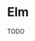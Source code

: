 # Elm

<!--
https://app.pluralsight.com/library/courses/elm/table-of-contents
https://app.pluralsight.com/library/courses/elm-getting-started/table-of-contents
https://app.pluralsight.com/library/courses/building-applications-with-elm/table-of-contents
-->

TODO
